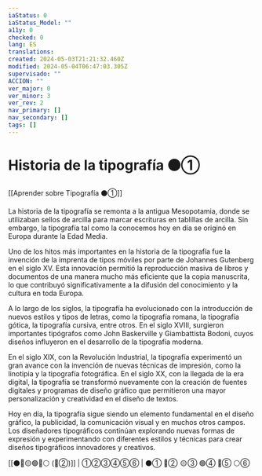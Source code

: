 ```yaml
---
iaStatus: 0
iaStatus_Model: ""
a11y: 0
checked: 0
lang: ES
translations: 
created: 2024-05-03T21:21:32.460Z
modified: 2024-05-04T06:47:03.305Z
supervisado: ""
ACCION: ""
ver_major: 0
ver_minor: 3
ver_rev: 2
nav_primary: []
nav_secondary: []
tags: []
---
```

# Historia de la tipografía ⚫①

[[Aprender sobre Tipografía ⚫①]]

La historia de la tipografía se remonta a la antigua Mesopotamia, donde se utilizaban sellos de arcilla para marcar escrituras en tablillas de arcilla. Sin embargo, la tipografía tal como la conocemos hoy en día se originó en Europa durante la Edad Media.

Uno de los hitos más importantes en la historia de la tipografía fue la invención de la imprenta de tipos móviles por parte de Johannes Gutenberg en el siglo XV. Esta innovación permitió la reproducción masiva de libros y documentos de una manera mucho más eficiente que la copia manuscrita, lo que contribuyó significativamente a la difusión del conocimiento y la cultura en toda Europa.

A lo largo de los siglos, la tipografía ha evolucionado con la introducción de nuevos estilos y tipos de letras, como la tipografía romana, la tipografía gótica, la tipografía cursiva, entre otros. En el siglo XVIII, surgieron importantes tipógrafos como John Baskerville y Giambattista Bodoni, cuyos diseños influyeron en el desarrollo de la tipografía moderna.

En el siglo XIX, con la Revolución Industrial, la tipografía experimentó un gran avance con la invención de nuevas técnicas de impresión, como la linotipia y la tipografía fotográfica. En el siglo XX, con la llegada de la era digital, la tipografía se transformó nuevamente con la creación de fuentes digitales y programas de diseño gráfico que permitieron una mayor personalización y creatividad en el diseño de textos.

Hoy en día, la tipografía sigue siendo un elemento fundamental en el diseño gráfico, la publicidad, la comunicación visual y en muchos otros campos. Los diseñadores tipográficos continúan explorando nuevas formas de expresión y experimentando con diferentes estilos y técnicas para crear diseños tipográficos innovadores y creativos.

[[⚫🔴🟡🟢🔵⚪ (🔴②)]] | ①②③④⑤⑥ | ⚫① 🔴②  🟡 ③ 🟢④ 🔵⑤ ⚪⑥ 